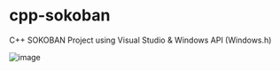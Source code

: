 # cpp-sokoban
 
C++ SOKOBAN Project using Visual Studio & Windows API (Windows.h)

![image](https://github.com/user-attachments/assets/e37e90e2-3df2-48ad-b8ec-33433d54c23d)



